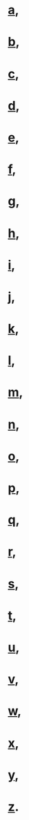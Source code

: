 # [a](a.md), 
# [b](b.md), 
# [c](c.md), 
# [d](d.md), 
# [e](e.md), 
# [f](f.md), 
# [g](g.md),
# [h](h.md), 
# [i](i.md), 
# [j](j.md), 
# [k](k.md), 
# [l](l.md), 
# [m](m.md), 
# [n](n.md), 
# [o](o.md), 
# [p](p.md), 
# [q](q.md), 
# [r](r.md), 
# [s](s.md), 
# [t](t.md), 
# [u](u.md), 
# [v](v.md), 
# [w](w.md), 
# [x](x.md), 
# [y](y.md), 
# [z](z.md).